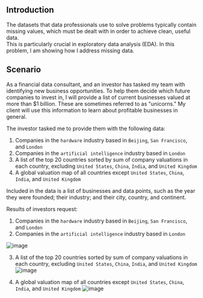 ## Introduction

The datasets that data professionals use to solve problems typically contain missing values, which must be dealt with in order to achieve clean, useful data.   
This is particularly crucial in exploratory data analysis (EDA). In this problem, I am showing how I address missing data. 

## Scenario
As a financial data consultant, and an investor has tasked my team with identifying new business opportunities. To help them decide which future companies to invest in, I will provide a list of current businesses valued at more than $1 billion. These are sometimes referred to as "unicorns." My client will use this information to learn about profitable businesses in general.

The investor tasked me to provide them with the following data: 
1. Companies in the `hardware` industry based in `Beijing`, `San Francisco`, and `London` 
2. Companies in the `artificial intelligence` industry based in `London`
3. A list of the top 20 countries sorted by sum of company valuations in each country, excluding `United States`, `China`, `India`, and `United Kingdom`
4.  A global valuation map of all countries except `United States`, `China`, `India`, and `United Kingdom`

Included in the data is a list of businesses and data points, such as the year they were founded; their industry; and their city, country, and continent. 

Results of investors request:

1. Companies in the `hardware` industry based in `Beijing`, `San Francisco`, and `London`
2. Companies in the `artificial intelligence` industry based in `London`

![image](https://github.com/Lawrence-le/addressing_missing_data/assets/151991077/bf7b57ac-b9fd-4765-a469-b2fd3acebb4d)

3. A list of the top 20 countries sorted by sum of company valuations in each country, excluding `United States`, `China`, `India`, and `United Kingdom`
![image](https://github.com/Lawrence-le/addressing_missing_data/assets/151991077/beef76ed-516a-463a-b4ac-f3d2ad872d69)


4. A global valuation map of all countries except `United States`, `China`, `India`, and `United Kingdom`
![image](https://github.com/Lawrence-le/addressing_missing_data/assets/151991077/2b0cdf63-76fd-420d-8581-7f1674218790)

